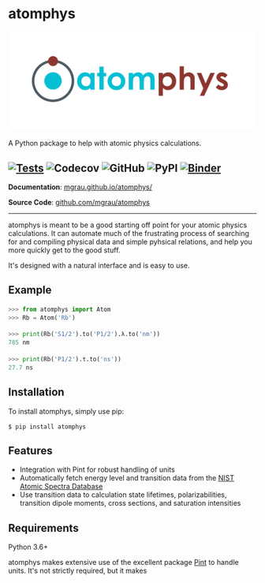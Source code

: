 # atomphys

<p align="left">
  <a href="https://mgrau.github.io/atomphys/"><img src="docs/img/logo.svg" alt="atomphys logo"></a>
</p>

A Python package to help with atomic physics calculations.

[![Tests](https://github.com/mgrau/atomphys/actions/workflows/tests.yml/badge.svg)](https://github.com/mgrau/atomphys/actions/workflows/tests.yml)
![Codecov](https://img.shields.io/codecov/c/github/mgrau/atomphys)
![GitHub](https://img.shields.io/github/license/mgrau/atomphys)
![PyPI](https://img.shields.io/pypi/v/atomphys)
[![Binder](https://mybinder.org/badge_logo.svg)](https://mybinder.org/v2/gh/mgrau/atomphys/binder?labpath=nteract%2Fedit%2Fexamples)
---

**Documentation**: [mgrau.github.io/atomphys/](https://mgrau.github.io/atomphys/)

**Source Code**: [github.com/mgrau/atomphys](https://github.com/mgrau/atomphys)

---

atomphys is meant to be a good starting off point for your atomic physics calculations. It can automate much of the frustrating process of searching for and compiling physical data and simple pyhsical relations, and help you more quickly get to the good stuff.

It's designed with a natural interface and is easy to use.

## Example

```python
>>> from atomphys import Atom
>>> Rb = Atom('Rb')

>>> print(Rb('S1/2').to('P1/2').λ.to('nm'))
785 nm

>>> print(Rb('P1/2').τ.to('ns'))
27.7 ns
```

## Installation

To install atomphys, simply use pip:

```console
$ pip install atomphys
```

## Features

- Integration with Pint for robust handling of units
- Automatically fetch energy level and transition data from the [NIST Atomic Spectra Database](https://www.nist.gov/pml/atomic-spectra-database)
- Use transition data to calculation state lifetimes, polarizabilities, transition dipole moments, cross sections, and saturation intensities
## Requirements

Python 3.6+

atomphys makes extensive use of the excellent package [Pint](https://pint.readthedocs.io/en/stable/) to handle units. It's not strictly required, but it makes 




